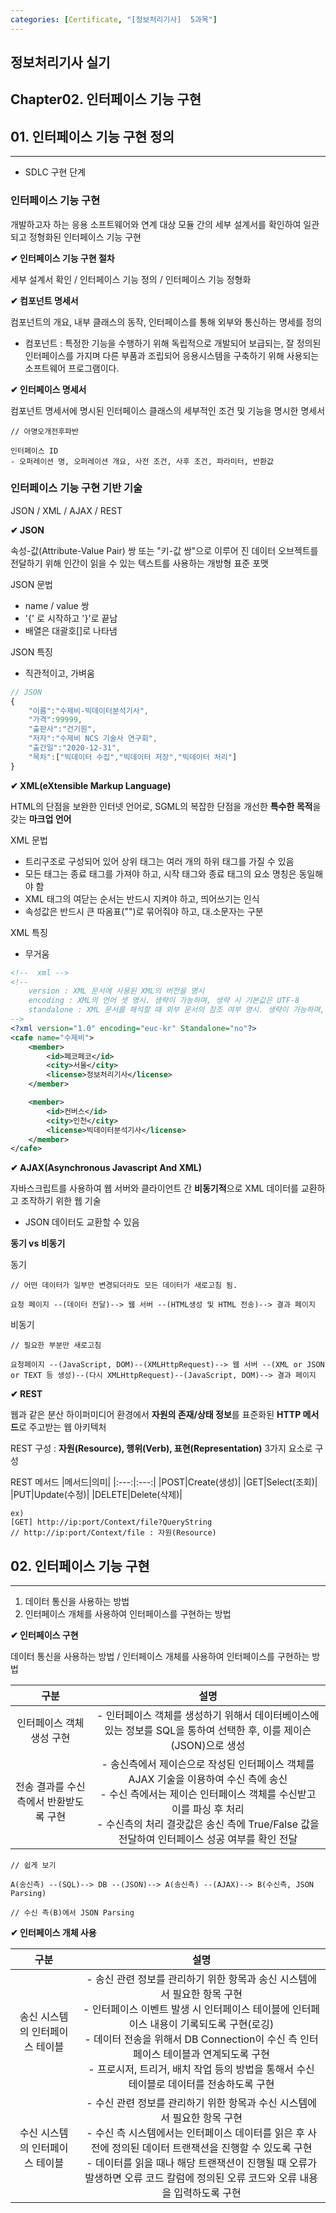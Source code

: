 ```yaml
---
categories: [Certificate, "[정보처리기사]  5과목"]
---
```


## 정보처리기사 실기

## Chapter02. 인터페이스 기능 구현

## 01. 인터페이스 기능 구현 정의 

<hr>

- SDLC 구현 단계

### 인터페이스 기능 구현

개발하고자 하는 응용 소프트웨어와 연계 대상 모듈 간의 세부 설계서를 확인하여 일관되고 정형화된 인터페이스 기능 구현

**✔ 인터페이스 기능 구현 절차**

세부 설계서 확인 / 인터페이스 기능 정의 / 인터페이스 기능 정형화

**✔ 컴포넌트 명세서**

컴포넌트의 개요, 내부 클래스의 동작, 인터페이스를 통해 외부와 통신하는 명세를 정의

- 컴포넌트 : 특정한 기능을 수행하기 위해 독립적으로 개발되어 보급되는, 잘 정의된 인터페이스를 가지며 다른 부품과 조립되어 응용시스템을 구축하기 위해 사용되는 소프트웨어 프로그램이다.

**✔ 인터페이스 명세서**

컴포넌트 명세서에 명시된 인터페이스 클래스의 세부적인 조건 및 기능을 명시한 명세서

```
// 아명오개전후파반

인터페이스 ID 
- 오퍼레이션 명, 오퍼레이션 개요, 사전 조건, 사후 조건, 파라미터, 반환값
```

### 인터페이스 기능 구현 기반 기술

JSON / XML / AJAX / REST

**✔ JSON**

속성-값(Attribute-Value Pair) 쌍 또는 "키-값 쌍"으로 이루어 진 데이터 오브젝트를 전달하기 위해 인간이 읽을 수 있는 텍스트를 사용하는 개방형 표준 포맷

JSON 문법

- name / value 쌍
- '{' 로 시작하고 '}'로 끝남
- 배열은 대괄호[]로 나타냄

JSON 특징
- 직관적이고, 가벼움


```javascript
// JSON
{
    "이름":"수제비-빅데이터분석기사",
    "가격":99999,
    "출판사":"건기원",
    "저자":"수제비 NCS 기술사 연구회",
    "출간일":"2020-12-31",
    "목차":["빅데이터 수집","빅데이터 저장","빅데이터 처리"]
}
```

**✔ XML(eXtensible Markup Language)**

HTML의 단점을 보완한 인터넷 언어로, SGML의 복잡한 단점을 개선한 **특수한 목적**을 갖는 **마크업 언어**

XML 문법
- 트리구조로 구성되어 있어 상위 태그는 여러 개의 하위 태그를 가질 수 있음
- 모든 태그는 종료 태그를 가져야 하고, 시작 태그와 종료 태그의 요소 명칭은 동일해야 함
- XML 태그의 여닫는 순서는 반드시 지켜야 하고, 띄어쓰기는 인식
- 속성값은 반드시 큰 따옴표("")로 묶어줘야 하고, 대.소문자는 구분

XML 특징
- 무거움

```xml
<!--  xml -->
<!-- 
    version : XML 문서에 사용된 XML의 버전을 명시
    encoding : XML의 언어 셋 명시. 생략이 가능하며, 생략 시 기본값은 UTF-8
    standalone : XML 문서를 해석할 때 외부 문서의 참조 여부 명시. 생략이 가능하며, 생략 시 기본값은 no로 외부 문서를 참조한다는 의미
-->
<?xml version="1.0" encoding="euc-kr" Standalone="no"?>
<cafe name="수제비">
    <member>
        <id>페코페코</id>
        <city>서울</city>
        <license>정보처리기사</license>
    </member>

    <member>
        <id>컨버스</id>
        <city>인천</city>
        <license>빅데이터분석기사</license>
    </member>
</cafe>
```

**✔ AJAX(Asynchronous Javascript And XML)**

자바스크립트를 사용하여 웹 서버와 클라이언트 간 **비동기적**으로 XML 데이터를 교환하고 조작하기 위한 웹 기술

- JSON 데이터도 교환할 수 있음

**동기 vs 비동기**

동기

```
// 어떤 데이터가 일부만 변경되더라도 모든 데이터가 새로고침 됨.

요청 페이지 --(데이터 전달)--> 웹 서버 --(HTML생성 및 HTML 전송)--> 결과 페이지
```

비동기

```
// 필요한 부분만 새로고침

요청페이지 --(JavaScript, DOM)--(XMLHttpRequest)--> 웹 서버 --(XML or JSON or TEXT 등 생성)--(다시 XMLHttpRequest)--(JavaScript, DOM)--> 결과 페이지
```

**✔ REST**

웹과 같은 분산 하이퍼미디어 환경에서 **자원의 존재/상태 정보**를 표준화된 **HTTP 메서드**로 주고받는 웹 아키텍처

REST 구성 : **자원(Resource), 행위(Verb), 표현(Representation)** 3가지 요소로 구성

REST 메서드
|메서드|의미|
|:---:|:---:|
|POST|Create(생성)|
|GET|Select(조회)|
|PUT|Update(수정)|
|DELETE|Delete(삭제)|

```
ex)
[GET] http://ip:port/Context/file?QueryString
// http://ip:port/Context/file : 자원(Resource)
```

## 02. 인터페이스 기능 구현 

<hr>

1. 데이터 통신을 사용하는 방법 
2. 인터페이스 개체를 사용하여 인터페이스를 구현하는 방법

**✔ 인터페이스 구현**

데이터 통신을 사용하는 방법 / 인터페이스 개체를 사용하여 인터페이스를 구현하는 방법

|구분|설명|
|:--:|:--:|
|인터페이스 객체 생성 구현|- 인터페이스 객체를 생성하기 위해서 데이터베이스에 있는 정보를 SQL을 통하여 선택한 후, 이를 제이슨(JSON)으로 생성|
|전송 결과를 수신측에서 반환받도록 구현|- 송신측에서 제이슨으로 작성된 인터페이스 객체를 AJAX 기술을 이용하여 수신 측에 송신 <br> - 수신 측에서는 제이슨 인터페이스 객체를 수신받고 이를 파싱 후 처리 <br> - 수신측의 처리 결괏값은 송신 측에 True/False 값을 전달하여 인터페이스 성공 여부를 확인 전달|

```
// 쉽게 보기

A(송신측) --(SQL)--> DB --(JSON)--> A(송신측) --(AJAX)--> B(수신측, JSON Parsing)

// 수신 측(B)에서 JSON Parsing
```

**✔ 인터페이스 개체 사용**


|구분|설명|
|:--:|:--:|
|송신 시스템의 인터페이스 테이블|- 송신 관련 정보를 관리하기 위한 항목과 송신 시스템에서 필요한 항목 구현 <br> - 인터페이스 이벤트 발생 시 인터페이스 테이블에 인터페이스 내용이 기록되도록 구현(로깅) <br> - 데이터 전송을 위해서 DB Connection이 수신 측 인터페이스 테이블과 연계되도록 구현 <br> - 프로시저, 트리거, 배치 작업 등의 방법을 통해서 수신 테이블로 데이터를 전송하도록 구현|
|수신 시스템의 인터페이스 테이블|- 수신 관련 정보를 관리하기 위한 항목과 수신 시스템에서 필요한 항목 구현 <br> - 수신 측 시스템에서는 인터페이스 데이터를 읽은 후 사전에 정의된 데이터 트랜잭션을 진행할 수 있도록 구현 <br> - 데이터를 읽을 때나 해당 트랜잭션이 진행될 때 오류가 발생하면 오류 코드 칼럼에 정의된 오류 코드와 오류 내용을 입력하도록 구현|
